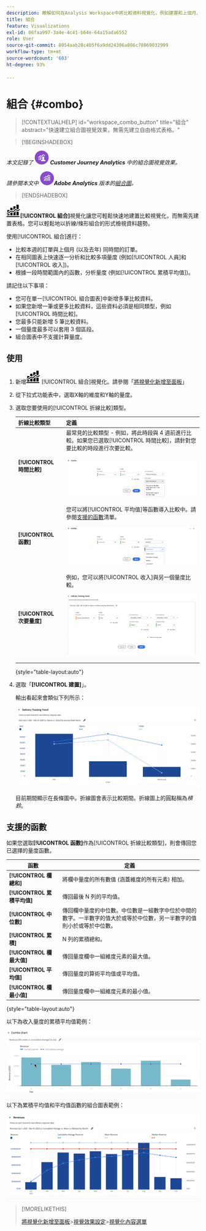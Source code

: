 ```yaml
---
description: 瞭解如何在Analysis Workspace中將比較資料視覺化，例如建置和上個月、去年等的比較資料。
title: 組合
feature: Visualizations
exl-id: 06faa997-3a4e-4c41-b64e-64a15ada6552
role: User
source-git-commit: 8054aab28c405f6a9dd24306a086c78069032999
workflow-type: tm+mt
source-wordcount: '603'
ht-degree: 93%

---
```


# 組合 {#combo}

<!-- markdownlint-disable MD034 -->

>[!CONTEXTUALHELP]
>id="workspace_combo_button"
>title="組合"
>abstract="快速建立組合圖視覺效果，無需先建立自由格式表格。"

<!-- markdownlint-enable MD034 -->


>[!BEGINSHADEBOX]

_本文記錄了_ ![CustomerJourneyAnalytics](/help/assets/icons/CustomerJourneyAnalytics.svg) _&#x200B;**Customer Journey Analytics** 中的組合圖視覺效果。_

_請參閱本文中_ ![AdobeAnalytics](/help/assets/icons/AdobeAnalytics.svg) _&#x200B;**Adobe Analytics** 版本的[組合圖](https://experienceleague.adobe.com/zh-hant/docs/analytics/analyze/analysis-workspace/visualizations/combo-charts)。_

>[!ENDSHADEBOX]


![組合圖表](/help/assets/icons/ComboChart.svg)**[!UICONTROL 組合]**&#x200B;視覺化讓您可輕鬆快速地建置比較視覺化，而無需先建置表格。您可以輕鬆地以折線/條形組合的形式檢視資料趨勢。

使用[!UICONTROL 組合]進行：

* 比較本週的訂單與上個月 (以及去年) 同時間的訂單。
* 在相同圖表上快速逐一分析和比較多項量度 (例如[!UICONTROL 人員]和[!UICONTROL 收入])。
* 根據一段時間範圍內的函數，分析量度 (例如[!UICONTROL 累積平均值])。

請記住以下事項：

* 您可在單一[!UICONTROL 組合圖表]中新增多筆比較資料。
* 如果您新增一筆或更多比較資料，這些資料必須是相同類型，例如[!UICONTROL 時間比較]。
* 您最多只能新增 5 筆比較資料。
* 一個量度最多可以套用 3 個區段。
* 組合圖表中不支援計算量度。

## 使用

1. 新增![評論](/help/assets/icons/ComboChart.svg) [!UICONTROL 組合]視覺化。請參閱「[將視覺化新增至面板](freeform-analysis-visualizations.md#add-visualizations-to-a-panel)」

1. 從下拉式功能表中，選取X軸的維度和Y軸的量度。

1. 選取您要使用的[!UICONTROL 折線比較]類型。

   | 折線比較類型 | 定義 |
   | --- | --- |
   | **[!UICONTROL 時間比較]** | 最常見的比較類型 - 例如，將此時段與 4 週前進行比較。如果您已選取[!UICONTROL 時間比較]，請針對您要比較的時段進行次要比較。<p>![與所選時段以及時段的次要選取欄位進行折線比較。](assets/combo-time-period.png) |
   | **[!UICONTROL 函數]** | 您可以將[!UICONTROL 平均值]等函數導入比較中。請參閱[支援的函數](#supported-functions)清單。<p>![顯示所選函數以及可用的支援功能清單的折線比較下拉式選單。](assets/combo-functions.png) |
   | **[!UICONTROL 次要量度]** | 例如，您可以將[!UICONTROL 收入]與另一個量度比較。<p>![比較兩個量度的組合圖表。](assets/combo-2metrics-settings.png) |

   {style="table-layout:auto"}

1. 選取「**[!UICONTROL 建置]**」。

   輸出看起來會類似下列所示：

   ![組合圖表以長條圖顯示目前期間，以折線圖顯示比較期間 ](assets/combo-output.png)

   目前期間顯示在長條圖中。折線圖會表示比較期間。折線圖上的圓點稱為&#x200B;*槓鈴*。

## 支援的函數

如果您選取&#x200B;**[!UICONTROL 函數]**&#x200B;作為[!UICONTROL 折線比較類型]，則會傳回您已選擇的量度函數。

| 函數 | 定義 |
| --- | --- |
| **[!UICONTROL 欄總和]** | 將欄中量度的所有數值 (涵蓋維度的所有元素) 相加。 |
| **[!UICONTROL 累積平均值]** | 傳回最後 N 列的平均值。 |
| **[!UICONTROL 中位數]** | 傳回欄中量度的中位數。中位數是一組數字中位於中間的數字。一半數字的值大於或等於中位數，另一半數字的值則小於或等於中位數。 |
| **[!UICONTROL 累積]** | N 列的累積總和。 |
| **[!UICONTROL 欄最大值]** | 傳回量度欄中一組維度元素的最大值。 |
| **[!UICONTROL 平均值]** | 傳回量度的算術平均值或平均值。 |
| **[!UICONTROL 欄最小值]** | 傳回量度欄中一組維度元素的最小值。 |

{style="table-layout:auto"}

以下為收入量度的累積平均值範例：

![顯示累積平均值的組合圖表](assets/combo-cumul-avg.png)

以下為累積平均值和平均值函數的組合圖表範例：

![顯示累積平均值和平均值函數的組合圖表。](assets/combo-three-functions.png)

>[!MORELIKETHIS]
>
>[將視覺化新增至面板](/help/analysis-workspace/visualizations/freeform-analysis-visualizations.md#add-visualizations-to-a-panel)
>&#x200B;>[視覺效果設定](/help/analysis-workspace/visualizations/freeform-analysis-visualizations.md#settings)
>&#x200B;>[視覺化內容選單](/help/analysis-workspace/visualizations/freeform-analysis-visualizations.md#context-menu)
>
